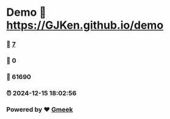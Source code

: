 # Demo :link: https://GJKen.github.io/demo 
### :page_facing_up: [7](https://GJKen.github.io/demo/tag.html) 
### :speech_balloon: 0 
### :hibiscus: 61690 
### :alarm_clock: 2024-12-15 18:02:56 
### Powered by :heart: [Gmeek](https://github.com/Meekdai/Gmeek)
